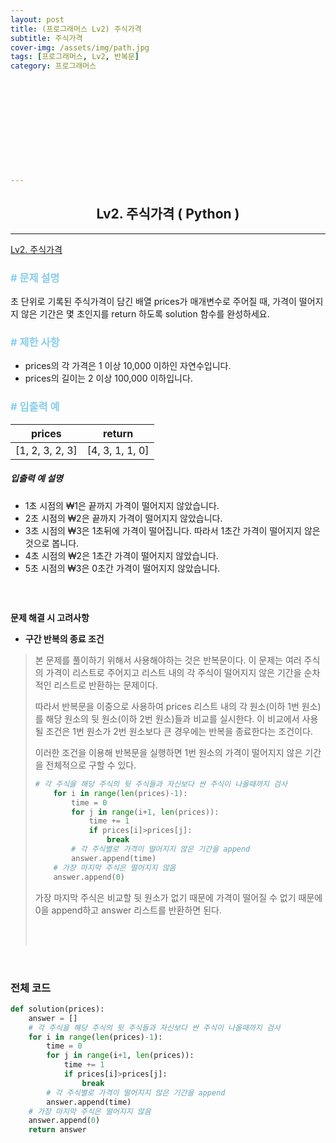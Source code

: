 ```yaml
---
layout: post
title: (프로그래머스 Lv2) 주식가격
subtitle: 주식가격
cover-img: /assets/img/path.jpg
tags: [프로그래머스, Lv2, 반복문]
category: 프로그래머스












---
```


<center>
  <h2>
    Lv2. 주식가격 ( Python )
  </h2>
</center>

------

[Lv2. 주식가격](https://programmers.co.kr/learn/courses/30/lessons/42584)

### <span style="color:skyblue"># 문제 설명</span>

초 단위로 기록된 주식가격이 담긴 배열 prices가 매개변수로 주어질 때, 가격이 떨어지지 않은 기간은 몇 초인지를 return 하도록 solution 함수를 완성하세요.

### <span style="color:skyblue"># 제한 사항</span>

- prices의 각 가격은 1 이상 10,000 이하인 자연수입니다.
- prices의 길이는 2 이상 100,000 이하입니다.

### <span style="color:skyblue"># 입출력 예</span>

| prices          | return          |
| --------------- | --------------- |
| [1, 2, 3, 2, 3] | [4, 3, 1, 1, 0] |

##### 입출력 예 설명

- 1초 시점의 ₩1은 끝까지 가격이 떨어지지 않았습니다.
- 2초 시점의 ₩2은 끝까지 가격이 떨어지지 않았습니다.
- 3초 시점의 ₩3은 1초뒤에 가격이 떨어집니다. 따라서 1초간 가격이 떨어지지 않은 것으로 봅니다.
- 4초 시점의 ₩2은 1초간 가격이 떨어지지 않았습니다.
- 5초 시점의 ₩3은 0초간 가격이 떨어지지 않았습니다.

### <br>

 **문제 해결 시 고려사항**

- **구간 반복의 종료 조건**

>  본 문제를 풀이하기 위해서 사용해야하는 것은 반복문이다. 이 문제는 여러 주식의 가격이 리스트로 주어지고 리스트 내의 각 주식이 떨어지지 않은 기간을 순차적인 리스트로 반환하는 문제이다. 
>
>  따라서 반복문을 이중으로 사용하여 prices 리스트 내의 각 원소(이하 1번  원소)를 해당 원소의 뒷 원소(이하 2번 원소)들과 비교를 실시한다. 이 비교에서 사용될 조건은 1번 원소가 2번 원소보다 큰 경우에는 반복을 종료한다는 조건이다. 
>
>  이러한 조건을 이용해 반복문을 실행하면 1번 원소의 가격이 떨어지지 않은 기간을 전체적으로 구할 수 있다. 
>
>  ```python
>  # 각 주식을 해당 주식의 뒷 주식들과 자신보다 싼 주식이 나올때까지 검사
>      for i in range(len(prices)-1):
>          time = 0
>          for j in range(i+1, len(prices)):
>              time += 1
>              if prices[i]>prices[j]:                
>                  break
>          # 각 주식별로 가격이 떨어지지 않은 기간을 append
>          answer.append(time)
>      # 가장 마지막 주식은 떨어지지 않음
>      answer.append(0)
>  ```
>
>  가장 마지막 주식은 비교할 뒷 원소가 없기 때문에 가격이 떨어질 수 없기 때문에 0을 append하고 answer 리스트를 반환하면 된다.
>
>  <br>
>
>  <br>

<br>

### 전체 코드

```python
def solution(prices):
    answer = []
    # 각 주식을 해당 주식의 뒷 주식들과 자신보다 싼 주식이 나올때까지 검사
    for i in range(len(prices)-1):
        time = 0
        for j in range(i+1, len(prices)):
            time += 1
            if prices[i]>prices[j]:                
                break
        # 각 주식별로 가격이 떨어지지 않은 기간을 append
        answer.append(time)
    # 가장 마지막 주식은 떨어지지 않음
    answer.append(0)
    return answer
```

